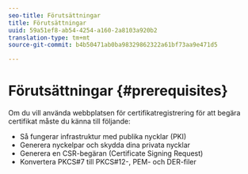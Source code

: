 ```yaml
---
seo-title: Förutsättningar
title: Förutsättningar
uuid: 59a51ef8-ab54-4254-a160-2a8103a920b2
translation-type: tm+mt
source-git-commit: b4b50471ab0ba98329862322a61bf73aa9e471d5

---
```



# Förutsättningar {#prerequisites}

Om du vill använda webbplatsen för certifikatregistrering för att begära certifikat måste du känna till följande:

* Så fungerar infrastruktur med publika nycklar (PKI)
* Generera nyckelpar och skydda dina privata nycklar
* Generera en CSR-begäran (Certificate Signing Request)
* Konvertera PKCS#7 till PKCS#12-, PEM- och DER-filer